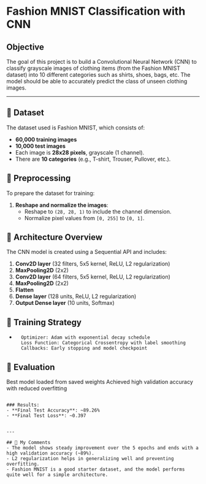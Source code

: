 # Fashion MNIST Classification with CNN

## Objective
The goal of this project is to build a Convolutional Neural Network (CNN) to classify grayscale images of clothing items (from the Fashion MNIST dataset) into 10 different categories such as shirts, shoes, bags, etc. The model should be able to accurately predict the class of unseen clothing images.

---

## 🔹 Dataset
The dataset used is Fashion MNIST, which consists of:
- **60,000 training images**
- **10,000 test images**
- Each image is **28x28 pixels**, grayscale (1 channel).
- There are **10 categories** (e.g., T-shirt, Trouser, Pullover, etc.).




## 🔹 Preprocessing
To prepare the dataset for training:
1. **Reshape and normalize the images**:
    - Reshape to `(28, 28, 1)` to include the channel dimension.
    - Normalize pixel values from `[0, 255]` to `[0, 1]`.

    


## 🔹 Architecture Overview
The CNN model is created using a Sequential API and includes:
1. **Conv2D layer** (32 filters, 5x5 kernel, ReLU, L2 regularization)
2. **MaxPooling2D** (2x2)
3. **Conv2D layer** (64 filters, 5x5 kernel, ReLU, L2 regularization)
4. **MaxPooling2D** (2x2)
5. **Flatten**
6. **Dense layer** (128 units, ReLU, L2 regularization)
7. **Output Dense layer** (10 units, Softmax)



## 🔹 Training Strategy
-       Optimizer: Adam with exponential decay schedule
        Loss Function: Categorical Crossentropy with label smoothing
        Callbacks: Early stopping and model checkpoint



## 🔹 Evaluation
Best model loaded from saved weights
Achieved high validation accuracy with reduced overfitting
```

### Results:
- **Final Test Accuracy**: ~89.26%
- **Final Test Loss**: ~0.397


---

## 🔹 My Comments
- The model shows steady improvement over the 5 epochs and ends with a high validation accuracy (~89%).
- L2 regularization helps in generalizing well and preventing overfitting.
- Fashion MNIST is a good starter dataset, and the model performs quite well for a simple architecture.

 